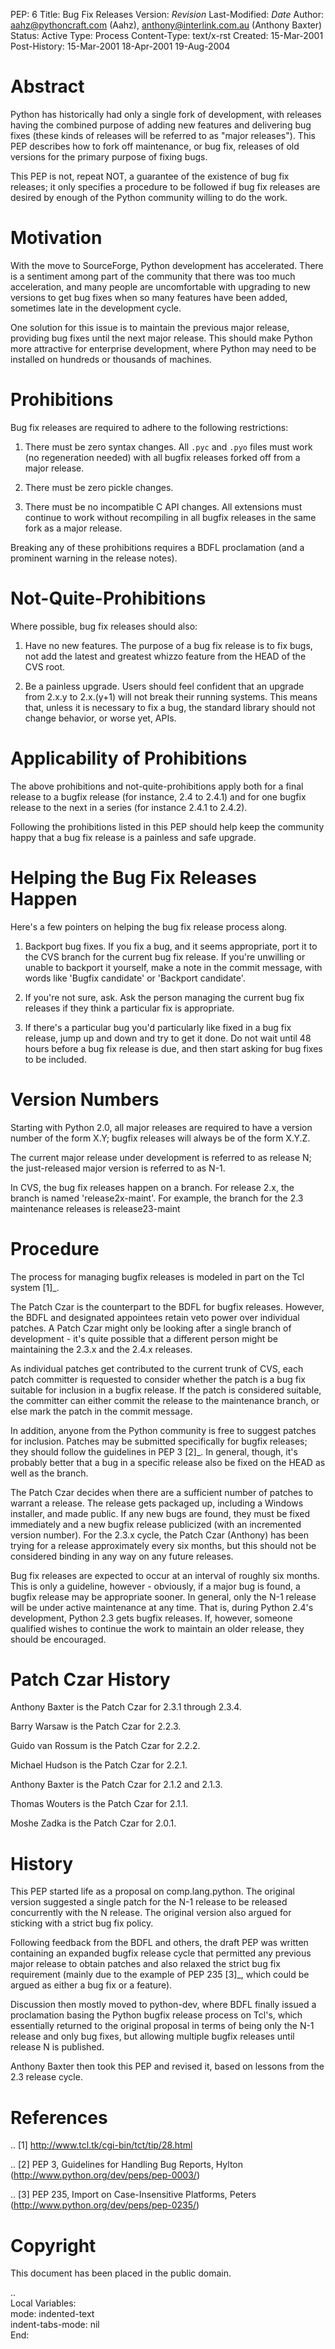 PEP: 6
Title: Bug Fix Releases
Version: $Revision$
Last-Modified: $Date$
Author: aahz@pythoncraft.com (Aahz), anthony@interlink.com.au (Anthony Baxter)
Status: Active
Type: Process
Content-Type: text/x-rst
Created: 15-Mar-2001
Post-History: 15-Mar-2001 18-Apr-2001 19-Aug-2004



Abstract
========

Python has historically had only a single fork of development, with
releases having the combined purpose of adding new features and
delivering bug fixes (these kinds of releases will be referred to as
"major releases").  This PEP describes how to fork off maintenance, or
bug fix, releases of old versions for the primary purpose of fixing
bugs.

This PEP is not, repeat NOT, a guarantee of the existence of bug fix
releases; it only specifies a procedure to be followed if bug fix
releases are desired by enough of the Python community willing to do
the work.


Motivation
==========

With the move to SourceForge, Python development has accelerated.
There is a sentiment among part of the community that there was too
much acceleration, and many people are uncomfortable with upgrading to
new versions to get bug fixes when so many features have been added,
sometimes late in the development cycle.

One solution for this issue is to maintain the previous major release,
providing bug fixes until the next major release.  This should make
Python more attractive for enterprise development, where Python may
need to be installed on hundreds or thousands of machines.


Prohibitions
============

Bug fix releases are required to adhere to the following restrictions:

1. There must be zero syntax changes.  All `.pyc` and `.pyo` files must
   work (no regeneration needed) with all bugfix releases forked off
   from a major release.

2. There must be zero pickle changes.

3. There must be no incompatible C API changes.  All extensions must
   continue to work without recompiling in all bugfix releases in the
   same fork as a major release.

Breaking any of these prohibitions requires a BDFL proclamation (and a
prominent warning in the release notes).


Not-Quite-Prohibitions
======================

Where possible, bug fix releases should also:

1. Have no new features. The purpose of a bug fix release is to fix
   bugs, not add the latest and greatest whizzo feature from the HEAD
   of the CVS root.

2. Be a painless upgrade. Users should feel confident that an upgrade
   from 2.x.y to 2.x.(y+1) will not break their running systems. This
   means that, unless it is necessary to fix a bug, the standard
   library should not change behavior, or worse yet, APIs.


Applicability of Prohibitions
=============================

The above prohibitions and not-quite-prohibitions apply both for a
final release to a bugfix release (for instance, 2.4 to 2.4.1) and for
one bugfix release to the next in a series (for instance 2.4.1 to
2.4.2).

Following the prohibitions listed in this PEP should help keep the
community happy that a bug fix release is a painless and safe upgrade.


Helping the Bug Fix Releases Happen
===================================

Here's a few pointers on helping the bug fix release process along.

1. Backport bug fixes. If you fix a bug, and it seems appropriate,
   port it to the CVS branch for the current bug fix release. If
   you're unwilling or unable to backport it yourself, make a note in
   the commit message, with words like 'Bugfix candidate' or
   'Backport candidate'.

2. If you're not sure, ask. Ask the person managing the current bug
   fix releases if they think a particular fix is appropriate.

3. If there's a particular bug you'd particularly like fixed in a bug
   fix release, jump up and down and try to get it done. Do not wait
   until 48 hours before a bug fix release is due, and then start
   asking for bug fixes to be included.


Version Numbers
===============

Starting with Python 2.0, all major releases are required to have a
version number of the form X.Y; bugfix releases will always be of the
form X.Y.Z.

The current major release under development is referred to as release
N; the just-released major version is referred to as N-1.

In CVS, the bug fix releases happen on a branch. For release 2.x, the
branch is named 'release2x-maint'. For example, the branch for the 2.3
maintenance releases is release23-maint


Procedure
=========

The process for managing bugfix releases is modeled in part on the Tcl
system [1]_.

The Patch Czar is the counterpart to the BDFL for bugfix releases.
However, the BDFL and designated appointees retain veto power over
individual patches. A Patch Czar might only be looking after a single
branch of development - it's quite possible that a different person
might be maintaining the 2.3.x and the 2.4.x releases.

As individual patches get contributed to the current trunk of CVS,
each patch committer is requested to consider whether the patch is a
bug fix suitable for inclusion in a bugfix release. If the patch is
considered suitable, the committer can either commit the release to
the maintenance branch, or else mark the patch in the commit message.

In addition, anyone from the Python community is free to suggest
patches for inclusion. Patches may be submitted specifically for
bugfix releases; they should follow the guidelines in PEP 3 [2]_. In
general, though, it's probably better that a bug in a specific release
also be fixed on the HEAD as well as the branch.

The Patch Czar decides when there are a sufficient number of patches
to warrant a release. The release gets packaged up, including a
Windows installer, and made public. If any new bugs are found, they
must be fixed immediately and a new bugfix release publicized (with an
incremented version number). For the 2.3.x cycle, the Patch Czar
(Anthony) has been trying for a release approximately every six
months, but this should not be considered binding in any way on any
future releases.

Bug fix releases are expected to occur at an interval of roughly six
months. This is only a guideline, however - obviously, if a major bug
is found, a bugfix release may be appropriate sooner. In general, only
the N-1 release will be under active maintenance at any time. That is,
during Python 2.4's development, Python 2.3 gets bugfix releases. If,
however, someone qualified wishes to continue the work to maintain an
older release, they should be encouraged.


Patch Czar History
==================

Anthony Baxter is the Patch Czar for 2.3.1 through 2.3.4.

Barry Warsaw is the Patch Czar for 2.2.3.

Guido van Rossum is the Patch Czar for 2.2.2.

Michael Hudson is the Patch Czar for 2.2.1.

Anthony Baxter is the Patch Czar for 2.1.2 and 2.1.3.

Thomas Wouters is the Patch Czar for 2.1.1.

Moshe Zadka is the Patch Czar for 2.0.1.


History
=======

This PEP started life as a proposal on comp.lang.python.  The original
version suggested a single patch for the N-1 release to be released
concurrently with the N release.  The original version also argued for
sticking with a strict bug fix policy.

Following feedback from the BDFL and others, the draft PEP was written
containing an expanded bugfix release cycle that permitted any
previous major release to obtain patches and also relaxed the strict
bug fix requirement (mainly due to the example of PEP 235 [3]_, which
could be argued as either a bug fix or a feature).

Discussion then mostly moved to python-dev, where BDFL finally issued
a proclamation basing the Python bugfix release process on Tcl's,
which essentially returned to the original proposal in terms of being
only the N-1 release and only bug fixes, but allowing multiple bugfix
releases until release N is published.

Anthony Baxter then took this PEP and revised it, based on lessons
from the 2.3 release cycle.


References
==========

.. [1] http://www.tcl.tk/cgi-bin/tct/tip/28.html


.. [2] PEP 3, Guidelines for Handling Bug Reports, Hylton
    (http://www.python.org/dev/peps/pep-0003/)

.. [3] PEP 235, Import on Case-Insensitive Platforms, Peters
    (http://www.python.org/dev/peps/pep-0235/)


Copyright
=========

This document has been placed in the public domain.


..  
   Local Variables:  
   mode: indented-text  
   indent-tabs-mode: nil  
   End:  
